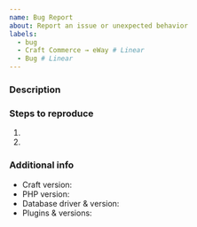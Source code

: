 ```yaml
---
name: Bug Report
about: Report an issue or unexpected behavior
labels:
  - bug
  - Craft Commerce → eWay # Linear
  - Bug # Linear
---
```


### Description



### Steps to reproduce

1.
2.

### Additional info

- Craft version:
- PHP version:
- Database driver & version:
- Plugins & versions:
